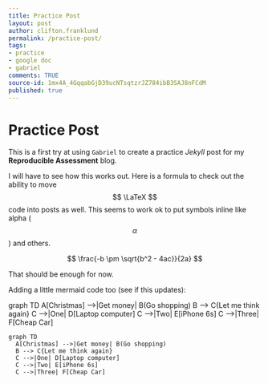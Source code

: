 ```yaml
---
title: Practice Post
layout: post
author: clifton.franklund
permalink: /practice-post/
tags:
- practice
- google doc
- gabriel
comments: TRUE
source-id: 1mx4A_4GqqabGjD39ucNTsqtzrJZ784ibB3SAJ8nFCdM
published: true
---
```

# Practice Post

This is a first try at using ```Gabriel``` to create a practice _Jekyll_ post for my **Reproducible Assessment** blog.  

I will have to see how this works out. Here is a formula to check out the ability to move $$ \LaTeX $$ code into posts as well. This seems to work ok to put symbols inline like alpha ($$ \alpha $$) and others. 

$$ \frac{-b \pm \sqrt{b^2 - 4ac}}{2a} $$  

That should be enough for now.   

Adding a little mermaid code too (see if this updates):

<div class="mermaid">  
graph TD   
  A[Christmas] -->|Get money| B(Go shopping)   
  B --> C{Let me think again}   
  C -->|One| D[Laptop computer]   
  C -->|Two| E[iPhone 6s]   
  C -->|Three| F[Cheap Car]   
</div>

```mermaid   
graph TD   
  A[Christmas] -->|Get money| B(Go shopping)   
  B --> C{Let me think again}   
  C -->|One| D[Laptop computer]   
  C -->|Two| E[iPhone 6s]   
  C -->|Three| F[Cheap Car]   
```  



